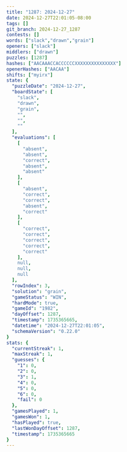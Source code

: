 ```yaml
---
title: "1287: 2024-12-27"
date: 2024-12-27T22:01:05-08:00
tags: []
git_branch: 2024-12-27_1287
contests: []
words: ["slack","drawn","grain"]
openers: ["slack"]
middlers: ["drawn"]
puzzles: [1287]
hashes: ["AACAAACCACCCCCCXXXXXXXXXXXXXXX"]
openerHashes: ["AACAA"]
shifts: ["myirx"]
state: {
  "puzzleDate": "2024-12-27",
  "boardState": [
    "slack",
    "drawn",
    "grain",
    "",
    "",
    ""
  ],
  "evaluations": [
    [
      "absent",
      "absent",
      "correct",
      "absent",
      "absent"
    ],
    [
      "absent",
      "correct",
      "correct",
      "absent",
      "correct"
    ],
    [
      "correct",
      "correct",
      "correct",
      "correct",
      "correct"
    ],
    null,
    null,
    null
  ],
  "rowIndex": 3,
  "solution": "grain",
  "gameStatus": "WIN",
  "hardMode": true,
  "gameId": "1982",
  "dayOffset": 1287,
  "timestamp": 1735365665,
  "datetime": "2024-12-27T22:01:05",
  "schemaVersion": "0.22.0"
}
stats: {
  "currentStreak": 1,
  "maxStreak": 1,
  "guesses": {
    "1": 0,
    "2": 0,
    "3": 1,
    "4": 0,
    "5": 0,
    "6": 0,
    "fail": 0
  },
  "gamesPlayed": 1,
  "gamesWon": 1,
  "hasPlayed": true,
  "lastWonDayOffset": 1287,
  "timestamp": 1735365665
}
---
```

<!-- more -->
